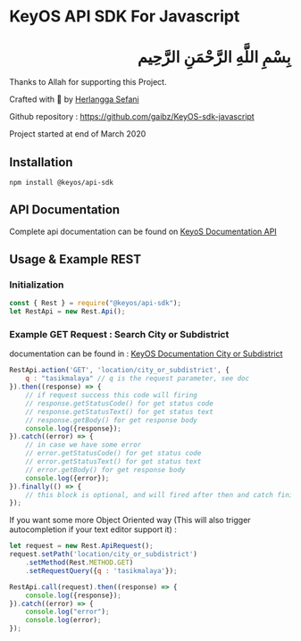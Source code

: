 # KeyOS API SDK For Javascript 

<h1 align="right">     بِسْمِ اللَّهِ الرَّحْمَنِ الرَّحِيم </h1>

Thanks to Allah for supporting this Project. 

Crafted with 💙 by [Herlangga Sefani](https://www.facebook.com/herlangga.sefani)

Github repository : https://github.com/gaibz/KeyOS-sdk-javascript 

Project started at end of March 2020


## Installation 

    npm install @keyos/api-sdk  

## API Documentation
Complete api documentation can be found on [KeyoS Documentation API](https://doc.keyos.id/shelves/api-documentation) 


## Usage & Example REST

### Initialization

```javascript
const { Rest } = require("@keyos/api-sdk");
let RestApi = new Rest.Api();
```
 
### Example GET Request : Search City or Subdistrict
documentation can be found in : [KeyOS Documentation City or Subdistrict](https://doc.keyos.id/books/rest-api/page/search-city-subdistrict)

```javascript
RestApi.action('GET', 'location/city_or_subdistrict', {
    q : "tasikmalaya" // q is the request parameter, see doc
}).then((response) => {
    // if request success this code will firing
    // response.getStatusCode() for get status code
    // response.getStatusText() for get status text
    // response.getBody() for get response body
    console.log({response});
}).catch((error) => {
    // in case we have some error
    // error.getStatusCode() for get status code
    // error.getStatusText() for get status text
    // error.getBody() for get response body
    console.log({error});
}).finally(() => {
    // this block is optional, and will fired after then and catch finished
});
```

If you want some more Object Oriented way (This will also trigger autocompletion if your text editor support it) : 

```javascript
let request = new Rest.ApiRequest();
request.setPath('location/city_or_subdistrict')
    .setMethod(Rest.METHOD.GET)
    .setRequestQuery({q : 'tasikmalaya'});

RestApi.call(request).then((response) => {
    console.log({response});
}).catch((error) => {
    console.log("error");
    console.log(error);
});
``` 
